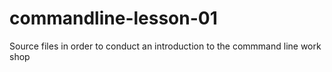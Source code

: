 # commandline-lesson-01
Source files in order to conduct an introduction to the commmand line work shop
